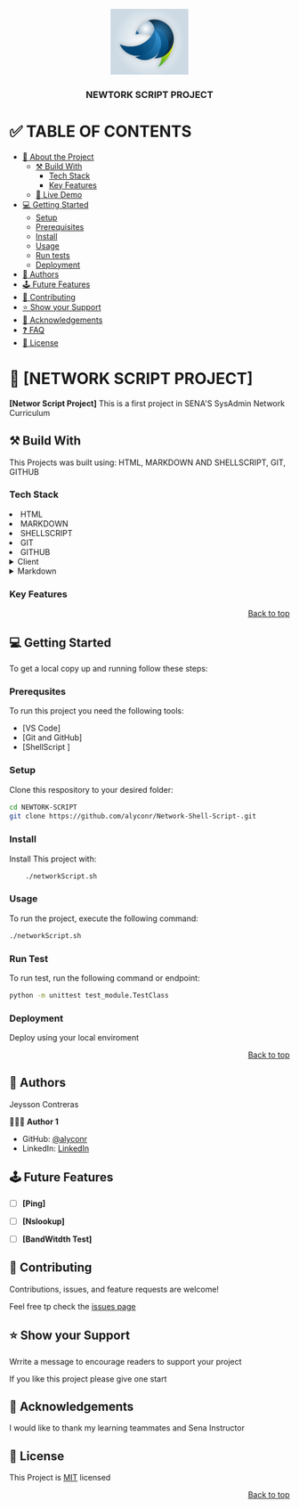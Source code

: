<a name="readme-top"></a>



<div align="center">

<img src="logo.png" alt="logo" width="140" height="auto"  border-radius="75"  />
<br/>
<h3><b>NEWTORK SCRIPT PROJECT</b>

</div>

# ✅ TABLE OF CONTENTS
- [📖 About the Project](#about-project)
  - [⚒️ Build With](#built-with)
    - [Tech Stack](#tech-stack)
    - [Key Features](#key-features)
  - [🚀 Live Demo](#live-demo)
 - [💻 Getting Started](#getting-started)
   - [Setup](#setup)
   -  [Prerequisites](#prerequisites)
   - [Install](#install)
   - [Usage](#usage)
   - [Run tests](#run-tests)
   - [Deployment](#deployment)
- [👥 Authors](#authors)
- [🕹️ Future Features](#future-features)
- [🤝 Contributing](#contributing)
- [⭐ Show your Support](#support)
- [👏 Acknowledgements ](#ackknowledgements)
- [❓ FAQ ](#faq)
- [📃 License](#license)

# 📖 [NETWORK SCRIPT PROJECT]<a name="about-project"></a>

**[Networ Script Project]** This is a first project in SENA'S   SysAdmin Network Curriculum

## ⚒️ Build With <a name="built-with"></a>

<p>
This Projects was built using:
HTML, MARKDOWN AND SHELLSCRIPT, GIT, GITHUB
</p>

### Tech Stack <a name="tech-stack"></a>

<li> HTML </li>
<li> MARKDOWN </li>
<li> SHELLSCRIPT </li>
<li> GIT </li>
<li> GITHUB </li>

<details>
<summary> Client </summary>
    <ul>
    <li><a href="https://developer.mozilla.org/es/docs/Web/HTML">HTML</a></li>    
    </ul>
</details>

<details>
<summary>Markdown</summary>
<ul>
<li><a href="https://markdown.es/sintaxis-markdown/">Markdown</a></li>
</ul>
</details>


### Key Features <a name="key-features"></a>

<p align="right"><a href="#readme-top">Back to top</a></p>

## 💻 Getting Started <a name="getting-started"></a>


To get a local copy up and running follow these steps:

### Prerequsites 

To run this project you need the following tools:

- [VS Code]
- [Git and GitHub]
- [ShellScript ]

### Setup

Clone this respository  to your desired folder:

```sh
cd NEWTORK-SCRIPT
git clone https://github.com/alyconr/Network-Shell-Script-.git
```
### Install

Install This project with:

```sh
    ./networkScript.sh
```

### Usage 

To run the project, execute the following command:

```sh
./networkScript.sh
```

### Run Test

To run test, run the following command or endpoint:

```sh
python -m unittest test_module.TestClass
```


### Deployment

Deploy using your local enviroment

<p align="right"><a href="#readme-top">Back to top</a></p>

## 👥 Authors <a name="authors"></a>

Jeysson Contreras

🧑🏻‍💻 **Author 1**

 - GitHub: [@alyconr](https://github.com/alyconr)
 - LinkedIn: [LinkedIn](https://www.linkedin.com/in/jeysson-aly-contreras)


## 🕹️ Future Features <a name="future-features"></a>

- [ ] **[Ping]**
- [ ] **[Nslookup]**
- [ ] **[BandWitdth Test]**


## 🤝 Contributing <a name="contributing"></a>


Contributions, issues, and  feature requests are welcome!

Feel free tp check the [issues page](https://github.com/alyconr/Network-Shell-Script-/issues)


## ⭐ Show your Support

Wrrite a message to encourage readers to support your project

If you like this project please give one start

## 👏 Acknowledgements <a name="acknowledgements"></a>

I would like to thank my learning teammates  and Sena Instructor

## 📃 License <a name="license"></a>

This Project is [MIT](./LICENSE.md) licensed

<p align="right"><a href="#readme-top">Back to top</a></p>















